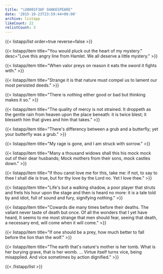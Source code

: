 ```yaml
---
title: "\U0001F3AF SHAKESPEARE"
date: '2015-10-23T23:59:44+00:00'
archive: listapp
likeCount: 22
relistCount: 3
---
```


{{< listapp/list order=true reverse=false >}}

   {{< listapp/item title="You would pluck out the heart of my mystery."
      desc="Love this angry line from Hamlet. We all deserve a little mystery." >}}

   {{< listapp/item title="When valor preys on reason it eats the sword it fights with." >}}

   {{< listapp/item title="Strange it is that nature must compel us to lament our most persisted deeds." >}}

   {{< listapp/item title="There is nothing either good or bad but thinking makes it so." >}}

   {{< listapp/item title="The quality of mercy is not strained. It droppeth as the gentle rain from heaven upon the place beneath: it is twice blest; it blesseth him that gives and him that takes." >}}

   {{< listapp/item title="There's differency between a grub and a butterfly; yet your butterfly was a grub." >}}

   {{< listapp/item title="My rage is gone, and I am struck with sorrow." >}}

   {{< listapp/item title="Many a thousand widows shall this his mock mock out of their dear husbands; Mock mothers from their sons, mock castles down." >}}

   {{< listapp/item title="If thou canst love me for this, take me: if not, to say to thee I shall die is true, but for thy love by the Lord no. Yet I love thee." >}}

   {{< listapp/item title="Life's but a walking shadow, a poor player that struts and frets his hour upon the stage and then is heard no more: it is a tale told by and idiot, full of sound and fury, signifying nothing." >}}

   {{< listapp/item title="Cowards die many times before their deaths. The valiant never taste of death but once. Of all the wonders that I yet have heard, It seems to me most strange that men should fear, seeing that death, a necessary end, will come when it will come." >}}

   {{< listapp/item title="If one should be a prey, how much better to fall before the lion than the wolf." >}}

   {{< listapp/item title="The earth that's nature's mother is her tomb. What is her burying grave, that is her womb. … Virtue itself turns vice, being misapplied. And vice sometimes by action dignified." >}}

{{< /listapp/list >}}
